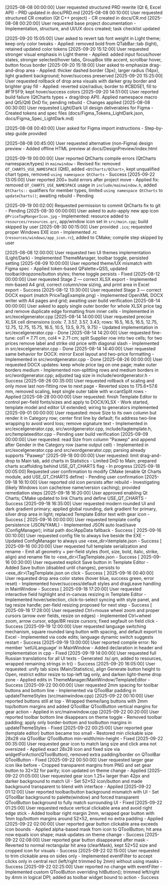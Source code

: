 [2025-08-08 00:00:00] User requested structured PRD rewrite (Qt 6, Excel API) - PRD updated in docs/PRD.md
[2025-08-08 00:10:00] User requested structured CR creation (Qt C++ project) - CR created in docs/CR.md
[2025-08-08 00:20:00] User requested base project documentation - Implementation, structure, and UI/UX docs created; task checklist updated

[2025-09-20 15:05:00] User asked to revert tab font weight in Light theme; keep only color tweaks - Applied: removed bold from QTabBar::tab (light), retained updated color tokens
[2025-09-20 15:12:00] User requested stronger visual emphasis in Light theme - Applied: added input focus/hover states, stronger selected/hover tabs, GroupBox title accent, scrollbar hover, button focus border
[2025-09-20 15:18:00] User asked to emphasize drag-and-drop area - Applied: thicker dashed border (3px), larger radius (14px), light gradient background; hover/success preserved
[2025-09-20 15:25:00] User requested rollback of drop area visuals with darker gray border and brighter gray fill - Applied: reverted size/radius; border to #CBD5E1, fill to #F1F5F9; kept hover/success colors
[2025-09-20 14:51:00] User reported build failure (QtCharts types + drag/drop API). Applied namespace macro and Qt5/Qt6 DnD fix; pending rebuild - Changes applied
[2025-08-08 00:30:00] User requested Light/Dark UI design deliverables for Figma - Created tokens and spec files (docs/Figma_Tokens_LightDark.json, docs/Figma_Spec_LightDark.md)

[2025-08-08 00:40:00] User asked for Figma import instructions - Step-by-step guide provided

[2025-08-08 00:45:00] User requested alternative (non-Figma) design preview - Added offline HTML preview at docs/DesignPreview/index.html

[2025-09-19 00:00:00] User reported QtCharts compile errors (QtCharts namespace/types) in `mainwindow` - Revised fix: removed `QT_CHARTS_USE_NAMESPACE` (Qt6), added `<QtCharts/QChart>`, kept unqualified chart types, removed `using namespace QtCharts` - Success
[2025-09-22 13:05:00] User reported 200+ build errors after project move - Applied fix: removed `QT_CHARTS_USE_NAMESPACE` usage in `include/mainwindow.h`, added `QtCharts::` qualifiers for member types, limited `using namespace QtCharts` to `updateCharts()`; awaiting rebuild - Pending

[2025-09-19 00:02:00] Requested permission to commit QtCharts fix to git - Pending
[2025-08-30 00:00:00] User asked to auto-apply new app icon `@PriceTagMangerIcon.jpg` - Implemented: resource added to `resources/resources.qrc`, app/window icon set in `src/main.cpp`; build skipped by user
[2025-08-30 00:15:00] User provided `.ico`; requested proper Windows EXE icon - Implemented .rc (`resources/windows/app_icon.rc`), added to CMake; compile step skipped by user

[2025-08-08 12:00:00] User requested two UI themes implementation (Light/Dark) - Implemented ThemeManager, toolbar toggle, persisted setting
[2025-08-09 10:00:00] User reported theme/UX mismatch with Figma spec - Applied token-based QPalette+QSS, updated toolbar/dropzone/button styles; theme toggle persists - Fixed
[2025-08-12 00:00:00] User requested Stage 2 — correct XLSX export - Implemented mm-based A4 grid, correct column/row sizing, and print area in Excel export - Success
[2025-08-12 13:30:00] User requested Stage 3 — correct DOCX export (match PriceTagExample.png) - Implemented OpenXML DOCX writer with A4 pages and grid; awaiting user build verification
[2025-08-14 00:00:00] User asked to apply single outer border for whole XLSX price tag and remove duplicate edge formatting from inner cells - Implemented in src/excelgenerator.cpp
[2025-08-14 14:00:00] User requested precise XLSX cell dimensions (cols: 7, 3.57, 3.57, 3.43; rows: 16.5, 16.5, 16.5, 12.75, 12.75, 12.75, 15.75, 16.5, 10.5, 13.5, 9.75, 9.75) - Updated implementation in src/excelgenerator.cpp - Done
[2025-08-14 14:20:00] User requested fine-tune: col1 ≈ 7.71 cm, col4 ≈ 2.71 cm; split Supplier row into two cells; for two prices remove label and strike old price with diagonal slash - Implemented in src/excelgenerator.cpp - Done
[2025-08-14 14:40:00] User requested same behavior for DOCX: mirror Excel layout and two-price formatting - Implemented in src/wordgenerator.cpp - Done
[2025-08-26 00:00:00] User requested DOCX updates: keep whole price tag on one page; make outer borders medium - Implemented non-splitting rows and medium borders in src/wordgenerator.cpp; adjusted tag size in include/wordgenerator.h - Success
[2025-08-26 00:35:00] User requested rollback of scaling and only move last non-fitting row to next page - Reverted sizes to 175.6×57.6 mm, removed scaling, kept single outer table with w:cantSplit rows - Applied
[2025-08-28 00:00:00] User requested: finish Template Editor to control per-field fonts/sizes and apply to DOCX/XLSX - Work started, template model and editor UI extended; wiring to generators implemented
[2025-09-01 00:00:00] User requested: move Size to its own column but render it in Category row; center first line by default; fix address two-line wrapping to avoid word loss; remove signature text - Implemented in src/excelgenerator.cpp, src/wordgenerator.cpp, include/tagtemplate.h, src/templateeditor.cpp - Pending user build verification
[2025-09-09 00:00:00] User requested: read Size from column "Размер" and append after Gender in the Category row (same output cell) - Implemented in src/excelgenerator.cpp and src/wordgenerator.cpp; parsing already supports "Размер"
[2025-09-18 00:00:00] User requested: limit drag-and-drop to Main tab, add charts in Statistics - Limited DnD to Main; prepared charts scaffolding behind USE_QT_CHARTS flag - In progress
[2025-09-18 00:05:00] Requested user confirmation to modify CMake (enable Qt Charts module, add USE_QT_CHARTS define) - Pending user confirmation
[2025-09-18 16:10:00] User reported old icon persists after rebuild - Investigating (likely Windows icon cache/exe name/version caching); provided remediation steps
[2025-09-18 16:20:00] User approved enabling Qt Charts; CMake updated to link Charts and define USE_QT_CHARTS - Success
[2025-09-18 16:35:00] User requested modern rounded UI and dark gradient primary; applied global rounding, dark gradient for primary, silver drop area in light; replaced Template Editor text with gear icon - Success
[
2025-09-16 00:00:00] User requested template config persistence (JSON/YAML) - Implemented JSON auto load/save (ConfigManager); initial path doc/AppData fallback - Success
[
2025-09-16 00:10:00] User requested config file to always live beside the EXE - Updated ConfigManager to always use <exe_dir>\template.json - Success
[
2025-09-16 00:20:00] User requested full template serialization and rename - Emit all geometry + per-field styles (font, size, bold, italic, strike, align) and rename file to <exe_dir>\TagTemplate.json - Success
[
2025-09-16 00:30:00] User requested explicit Save button in Template Editor - Added Save button (disabled until changes), persists to <exe_dir>\TagTemplate.json on click - Success
[
2025-09-16 00:40:00] User requested drop area color states (hover blue, success green, error reset) - Implemented hover/success/default styles and dragLeave handling in MainWindow - Success
[
2025-09-18 17:20:00] User requested interactive field highlight and in-canvas resizing in Template Editor - Implemented hover/selection, click-to-select syncing with style panel, and tag resize handle; per-field resizing proposed for next step - Success
[
2025-09-18 17:28:00] User requested Ctrl+mouse wheel zoom and proper cursors (arrow over fields, resize on edges) - Implemented Ctrl+wheel zoom, arrow cursor, edge/BR resize cursors; fixed segfault on field click - Success
[2025-09-19 12:00:00] User requested language switching mechanism, square rounded lang button with spacing, and default export to Excel - Implemented via code edits; language dynamic switch suggests restart - Success
[2025-09-19 13:00:00] User reported compile error: No member 'setUiLanguage' in MainWindow - Added declaration in header and implementation in cpp - Fixed
[2025-09-19 14:00:00] User requested full Russian translations for all UI texts - Generated .ts/.qm, added to resources, wrapped remaining strings in tr() - Success
[2025-09-20 16:05:00] User requested: unify tab sizes (Main/Statistics), align Generate button height to Open, restrict editor resize to top-left tag only, and darken light-theme drop zone - Applied edits in ThemeManager/MainWindow/TemplateEditor - Success
[2025-09-22 00:00:00] User requested 2mm spacing for toolbar buttons and bottom line - Implemented via QToolBar padding in updateThemeStyles (src/mainwindow.cpp)
[2025-09-22 00:10:00] User reported buttons still at top - Wrapped theme/lang buttons with 2mm top/bottom margins and added QToolBar QToolButton vertical margins for gear action - Applied in src/mainwindow.cpp
[2025-09-22 00:20:00] User reported toolbar bottom line disappears on theme toggle - Removed toolbar padding; apply only border-bottom and toolbutton margins in updateThemeStyles - Fixed
[2025-09-22 00:25:00] User reported gear (template editor) button became too small - Restored min clickable size 28x28 via QToolBar QToolButton min-width/min-height - Fixed
[2025-09-22 00:35:00] User requested gear icon to match lang size and click area not oversized - Applied exact 28x28 icon and fixed size via widgetForAction(QToolButton), removed extra padding/border on QToolBar QToolButton - Fixed
[2025-09-22 00:50:00] User requested larger gear icon like before - Cropped transparent margins from PNG and set gear button to 32×32 for parity; icon updated on theme change - Applied
[2025-09-22 01:05:00] User requested gear icon 1.25× larger than 42px and darker background to match UI - Set 52×52 icon/button and made background transparent to blend with interface - Applied
[2025-09-22 01:12:00] User reported toolbar/button background mismatch with UI - Set QToolBar background to palette(window) and forced transparent QToolButton background to fully match surrounding UI - Fixed
[2025-09-22 01:25:00] User requested reduce vertical clickable area and avoid right edge stick - Added toolbar right margin 2mm, wrapped gear button with 1mm top/bottom margins around 52×52, ensured no extra padding - Applied
[2025-09-22 02:00:00] User reported gear button clickable area exceeds icon bounds - Applied alpha-based mask from icon to QToolButton; hit area now equals icon shape; mask updates on theme change - Success
[2025-09-22 02:08:00] User reported gear button disappeared after mask - Reverted to normal rectangular hit area (clearMask), kept 52×52 size and cropped icon for visuals - Success
[2025-09-22 02:15:00] User requested to trim clickable area on sides only - Implemented eventFilter to accept clicks only in central rect (left/right trimmed by 2mm) without using masks - Success
[2025-09-22 02:25:00] User reported no change with eventFilter - Implemented custom QToolButton overriding hitButton(); trimmed left/right by 4mm in logical DPI; added as toolbar widget bound to action - Success